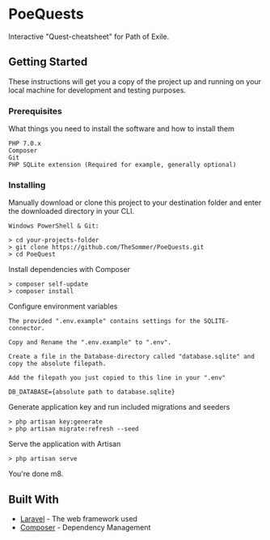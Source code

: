 # PoeQuests

Interactive "Quest-cheatsheet" for Path of Exile.

## Getting Started

These instructions will get you a copy of the project up and running on your local machine for development and testing purposes.

### Prerequisites

What things you need to install the software and how to install them

```
PHP 7.0.x
Composer
Git
PHP SQLite extension (Required for example, generally optional)
```

### Installing

Manually download or clone this project to your destination folder and enter the downloaded directory in your CLI.

```
Windows PowerShell & Git:

> cd your-projects-folder
> git clone https://github.com/TheSommer/PoeQuests.git
> cd PoeQuest
```

Install dependencies with Composer

```
> composer self-update
> composer install
```

Configure environment variables

```
The provided ".env.example" contains settings for the SQLITE-connector.

Copy and Rename the ".env.example" to ".env".

Create a file in the Database-directory called "database.sqlite" and copy the absolute filepath.

Add the filepath you just copied to this line in your ".env"

DB_DATABASE={absolute path to database.sqlite}

```

Generate application key and run included migrations and seeders

```
> php artisan key:generate
> php artisan migrate:refresh --seed
```

Serve the application with Artisan

```
> php artisan serve
```

You're done m8.

## Built With

* [Laravel](https://laravel.com/) - The web framework used
* [Composer](https://getcomposer.org/) - Dependency Management
